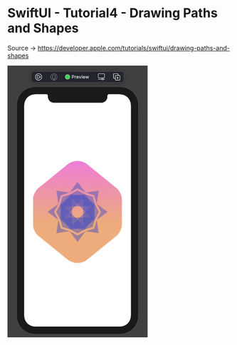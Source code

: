 # SwiftUI - Tutorial4 - Drawing Paths and Shapes
Source -> https://developer.apple.com/tutorials/swiftui/drawing-paths-and-shapes

<p float="left">
  <img src="https://github.com/harunozdemir/SwiftUI-Tutorials/blob/main/Tutorial4-DrawingPathsAndShapes/Landmarks/Images/output.png" width="315">
</p>
